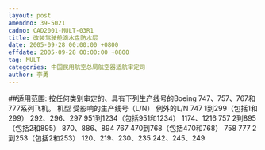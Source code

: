 ```yaml
---
layout: post
amendno: 39-5021
cadno: CAD2001-MULT-03R1
title: 改装驾驶舱滴水盘防水层
date: 2005-09-28 00:00:00 +0800
effdate: 2005-09-28 00:00:00 +0800
tag: MULT
categories: 中国民用航空总局航空器适航审定司
author: 李勇
---
```


##适用范围:
按任何类别审定的、具有下列生产线号的Boeing 747、757、767和777系列飞机。
机型 受影响的生产线号（L/N） 例外的L/N 747  1到299（包括1和299） 292、296、297
951到1234（包括951和1234） 1174、1216 757  2到895（包括2和895） 870、886、894 767 470到768（包括470和768） 758 777  2到253（包括2和253）  120、219、230、235
242、245、249

